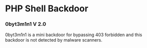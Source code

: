 # PHP Shell Backdoor

### 0byt3m1n1 V 2.0
0byt3m1n1 is a mini backdoor for bypassing 403 forbidden and this backdoor is not detected by malware scanners.
